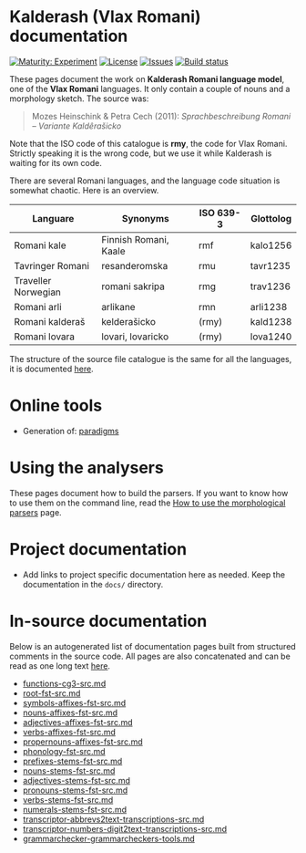 # Kalderash (Vlax Romani) documentation

[![Maturity: Experiment](https://img.shields.io/badge/Maturity-Experiment-black.svg)](https://giellalt.github.io/MaturityClassification.html)
[![License](https://img.shields.io/github/license/giellalt/lang-rmy)](https://raw.githubusercontent.com/giellalt/lang-rmy/main/LICENSE)
[![Issues](https://img.shields.io/github/issues/giellalt/lang-rmy)](https://github.com/giellalt/lang-rmy/issues)
[![Build status](https://github.com/giellalt/lang-rmy/workflows/Speller%20CI+CD/badge.svg)](https://github.com/giellalt/lang-rmy/actions)

These pages document the work on **Kalderash Romani language model**, one of the **Vlax Romani** languages.
It only contain a couple of nouns and a morphology sketch. The source was:

> Mozes Heinschink & Petra Cech (2011): *Sprachbeschreibung Romani – Variante Kaldêrašicko*

Note that the ISO code of this catalogue is **rmy**, the code for Vlax
Romani. Strictly speaking it is the wrong code, but we use it while
Kalderash is waiting for its own code.

There are several Romani languages, and the language code situation is somewhat
chaotic. Here is an overview.


|   Languare | Synonyms | ISO 639-3 | Glottolog
| --- | --- | --- | --- 
|  Romani kale | Finnish Romani, Kaale | rmf | kalo1256
|  Tavringer Romani | resanderomska | rmu |  tavr1235
|  Traveller Norwegian | romani sakripa | rmg | trav1236
|  Romani arli | arlikane | rmn | arli1238
|  Romani kalderaš | kelderašicko | (rmy) | kald1238
|  Romani lovara | lovari, lovaricko | (rmy) | lova1240

The structure of the source file catalogue is the same for all
the languages, it is documented [here](/infra/infraremake/NewinfraCatalogues.html).

# Online tools

* Generation of: [paradigms](http://giellatekno.uit.no/cgi/p-rmy.fi.html)

# Using the analysers

These pages document how to build the parsers. If you want to know
how to use them on the command line, read the
[How to use the morphological parsers](/tools/docu-sme-manual.html) page.

# Project documentation

* Add links to project specific documentation here as needed. Keep the documentation in the `docs/` directory.

# In-source documentation

Below is an autogenerated list of documentation pages built from structured comments in the source code. All pages are also concatenated and can be read as one long text [here](rmy.md).
* [functions-cg3-src.md](functions-cg3-src.md)
* [root-fst-src.md](root-fst-src.md)
* [symbols-affixes-fst-src.md](symbols-affixes-fst-src.md)
* [nouns-affixes-fst-src.md](nouns-affixes-fst-src.md)
* [adjectives-affixes-fst-src.md](adjectives-affixes-fst-src.md)
* [verbs-affixes-fst-src.md](verbs-affixes-fst-src.md)
* [propernouns-affixes-fst-src.md](propernouns-affixes-fst-src.md)
* [phonology-fst-src.md](phonology-fst-src.md)
* [prefixes-stems-fst-src.md](prefixes-stems-fst-src.md)
* [nouns-stems-fst-src.md](nouns-stems-fst-src.md)
* [adjectives-stems-fst-src.md](adjectives-stems-fst-src.md)
* [pronouns-stems-fst-src.md](pronouns-stems-fst-src.md)
* [verbs-stems-fst-src.md](verbs-stems-fst-src.md)
* [numerals-stems-fst-src.md](numerals-stems-fst-src.md)
* [transcriptor-abbrevs2text-transcriptions-src.md](transcriptor-abbrevs2text-transcriptions-src.md)
* [transcriptor-numbers-digit2text-transcriptions-src.md](transcriptor-numbers-digit2text-transcriptions-src.md)
* [grammarchecker-grammarcheckers-tools.md](grammarchecker-grammarcheckers-tools.md)
